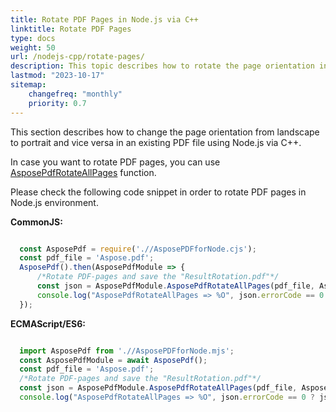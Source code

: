 ```yaml
---
title: Rotate PDF Pages in Node.js via C++ 
linktitle: Rotate PDF Pages
type: docs
weight: 50
url: /nodejs-cpp/rotate-pages/
description: This topic describes how to rotate the page orientation in an existing PDF file programmatically in Node.js environment.
lastmod: "2023-10-17"
sitemap:
    changefreq: "monthly"
    priority: 0.7
---
```


This section describes how to change the page orientation from landscape to portrait and vice versa in an existing PDF file using Node.js via C++.

In case you want to rotate PDF pages, you can use [AsposePdfRotateAllPages](https://reference.aspose.com/pdf/nodejs-cpp/organize/asposepdfrotateallpages/) function. 

Please check the following code snippet in order to rotate PDF pages in Node.js environment.

**CommonJS:**

```cjs

  const AsposePdf = require('.//AsposePDFforNode.cjs');
  const pdf_file = 'Aspose.pdf';
  AsposePdf().then(AsposePdfModule => {
      /*Rotate PDF-pages and save the "ResultRotation.pdf"*/
      const json = AsposePdfModule.AsposePdfRotateAllPages(pdf_file, AsposePdfModule.Rotation.on270, "ResultRotation.pdf");
      console.log("AsposePdfRotateAllPages => %O", json.errorCode == 0 ? json.fileNameResult : json.errorText);
  });
```

**ECMAScript/ES6:**

```mjs

  import AsposePdf from './/AsposePDFforNode.mjs';
  const AsposePdfModule = await AsposePdf();
  const pdf_file = 'Aspose.pdf';
  /*Rotate PDF-pages and save the "ResultRotation.pdf"*/
  const json = AsposePdfModule.AsposePdfRotateAllPages(pdf_file, AsposePdfModule.Rotation.on270, "ResultRotation.pdf");
  console.log("AsposePdfRotateAllPages => %O", json.errorCode == 0 ? json.fileNameResult : json.errorText);
```